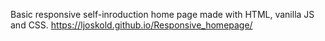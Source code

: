 Basic responsive self-inroduction home page made with HTML, vanilla JS and CSS. 
https://ljoskold.github.io/Responsive_homepage/
